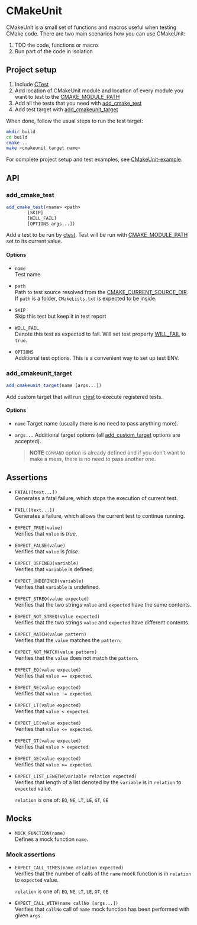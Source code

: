 # CMakeUnit

CMakeUnit is a small set of functions and macros useful when testing CMake code.
There are two main scenarios how you can use CMakeUnit:

1. TDD the code, functions or macro
2. Run part of the code in isolation

## Project setup

1. Include [CTest][cmake::CTest]
2. Add location of CMakeUnit module and location of every module you want to
   test to the [CMAKE_MODULE_PATH][cmake::CMAKE_MODULE_PATH]
3. Add all the tests that you need with [add_cmake_test](#add_cmake_test)
4. Add test target with [add_cmakeunit_target](#add_cmakeunit_target)

When done, follow the usual steps to run the test target:

```bash
mkdir build
cd build
cmake ..
make <cmakeunit target name>
```

For complete project setup and test examples, see 
[CMakeUnit-example](https://github.com/tawez/CMakeUnit-example).


## API

### add_cmake_test

```cmake
add_cmake_test(<name> <path>
        [SKIP]
        [WILL_FAIL]
        [OPTIONS args...])
```

Add a test to be run by [ctest][cmake::ctest].  Test will be run with
[CMAKE_MODULE_PATH][cmake::CMAKE_MODULE_PATH] set to its current value.

#### Options

- `name`  
  Test name

- `path`  
  Path to test source resolved from the
  [CMAKE_CURRENT_SOURCE_DIR][cmake::CMAKE_CURRENT_SOURCE_DIR].
  If `path` is a folder, `CMakeLists.txt` is expected to be inside.

- `SKIP`  
  Skip this test but keep it in test report

- `WILL_FAIL`  
  Denote this test as expected to fail.  Will set test property
  [WILL_FAIL][cmake::WILL_FAIL] to `true`.

- `OPTIONS`  
  Additional test options.  This is a convenient way to set up test ENV.


### add_cmakeunit_target

```cmake
add_cmakeunit_target(name [args...])
```

Add custom target that will run [ctest][cmake::ctest] to execute registered
tests.

#### Options

- `name`
  Target name (usually there is no need to pass anything more).

- `args...`
  Additional target options (all [add_custom_target][cmake::add_custom_target] 
  options are accepted).

  > **NOTE**
    `COMMAND` option is already defined and if you don't want to make a mess,
    there is no need to pass another one.


## Assertions

- `FATAL([text...])`  
  Generates a fatal failure, which stops the execution of current test.

- `FAIL([text...])`  
  Generates a failure, which allows the current test to continue running.

- `EXPECT_TRUE(value)`  
  Verifies that `value` is _true_.

- `EXPECT_FALSE(value)`  
  Verifies that `value` is _false_.

- `EXPECT_DEFINED(variable)`  
  Verifies that `variable` is defined.

- `EXPECT_UNDEFINED(variable)`  
  Verifies that `variable` is undefined.

- `EXPECT_STREQ(value expected)`  
  Verifies that the two strings `value` and `expected` have the same contents.

- `EXPECT_NOT_STREQ(value expected)`  
  Verifies that the two strings `value` and `expected` have different contents.

- `EXPECT_MATCH(value pattern)`  
  Verifies that the `value` matches the `pattern`.

- `EXPECT_NOT_MATCH(value pattern)`  
  Verifies that the `value` does not match the `pattern`.

- `EXPECT_EQ(value expected)`  
  Verifies that `value == expected`.

- `EXPECT_NE(value expected)`  
  Verifies that `value != expected`.

- `EXPECT_LT(value expected)`  
  Verifies that `value < expected`.

- `EXPECT_LE(value expected)`  
  Verifies that `value <= expected`.

- `EXPECT_GT(value expected)`  
  Verifies that `value > expected`.

- `EXPECT_GE(value expected)`  
  Verifies that `value >= expected`.

- `EXPECT_LIST_LENGTH(variable relation expected)`  
  Verifies that length of a list denoted by the `variable` is in `relation` to
  `expected` value.

  `relation` is one of: `EQ`, `NE`, `LT`, `LE`, `GT`, `GE`


## Mocks

- `MOCK_FUNCTION(name)`  
  Defines a mock function `name`.

### Mock assertions

- `EXPECT_CALL_TIMES(name relation expected)`  
  Verifies that the number of calls of the `name` mock function is in `relation` 
  to `expected` value.

  `relation` is one of: `EQ`, `NE`, `LT`, `LE`, `GT`, `GE`
 
- `EXPECT_CALL_WITH(name callNo [args...])`  
  Verifies that `callNo` call of `name` mock function has been performed with 
  given `args`.


[cmake::add_custom_target]: https://cmake.org/cmake/help/latest/command/add_custom_target.html
[cmake::CMAKE_CURRENT_SOURCE_DIR]: https://cmake.org/cmake/help/latest/variable/CMAKE_CURRENT_SOURCE_DIR.html
[cmake::CMAKE_MODULE_PATH]: https://cmake.org/cmake/help/latest/variable/CMAKE_MODULE_PATH.html
[cmake::CTest]: https://cmake.org/cmake/help/latest/module/CTest.html
[cmake::ctest]: https://cmake.org/cmake/help/latest/manual/ctest.1.html
[cmake::WILL_FAIL]: https://cmake.org/cmake/help/latest/prop_test/WILL_FAIL.html
